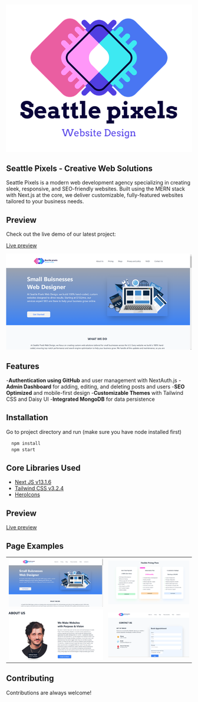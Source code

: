![Logo](https://raw.githubusercontent.com/zalmai-zazai/Seattle-pixels/refs/heads/main/public/favicon-32x32.png)

## Seattle Pixels - Creative Web Solutions

Seattle Pixels is a modern web development agency specializing in creating sleek, responsive, and SEO-friendly websites. Built using the MERN stack with Next.js at the core, we deliver customizable, fully-featured websites tailored to your business needs.

## Preview

Check out the live demo of our latest project:

[Live preview](https://www.seattlepixels.com/)

![App Screenshot](https://raw.githubusercontent.com/zalmai-zazai/Seattle-pixels/refs/heads/main/public/landing.png)

## Features

-**Authentication using GitHub** and user management with NextAuth.js -**Admin Dashboard** for adding, editing, and deleting posts and users -**SEO Optimized** and mobile-first design -**Customizable Themes** with Tailwind CSS and Daisy UI -**Integrated MongoDB** for data persistence

## Installation

Go to project directory and run (make sure you have node installed first)

```bash
  npm install
  npm start
```

## Core Libraries Used

- [Next JS v13.1.6](https://reactjs.org/)
- [Tailwind CSS v3.2.4](https://tailwindcss.com/)
- [HeroIcons](https://heroicons.com/)

## Preview

[Live preview](https://www.seattlepixels.com/)

## Page Examples

|                                                                                                                  |                                                                                                                    |
| :--------------------------------------------------------------------------------------------------------------: | :----------------------------------------------------------------------------------------------------------------: |
|  ![Home Page](https://raw.githubusercontent.com/zalmai-zazai/Seattle-pixels/refs/heads/main/public/landing.png)  | ![Pricing Page](https://raw.githubusercontent.com/zalmai-zazai/Seattle-pixels/refs/heads/main/public/priceing.png) |
| ![About Us Page](https://raw.githubusercontent.com/zalmai-zazai/Seattle-pixels/refs/heads/main/public/about.png) | ![Contact Page](https://raw.githubusercontent.com/zalmai-zazai/Seattle-pixels/refs/heads/main/public/contact.png)  |

## Contributing

Contributions are always welcome!
